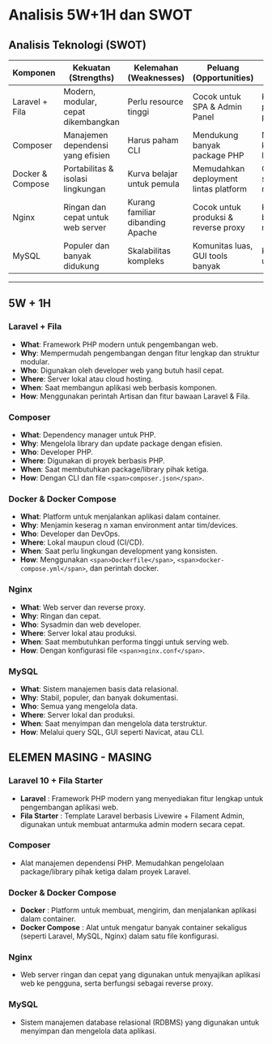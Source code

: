 # Analisis 5W+1H dan SWOT

## Analisis Teknologi (SWOT)

| Komponen         | Kekuatan (Strengths)                | Kelemahan (Weaknesses)           | Peluang (Opportunities)               | Ancaman (Threats)                        |
| ---------------- | ----------------------------------- | -------------------------------- | ------------------------------------- | ---------------------------------------- |
| Laravel + Fila   | Modern, modular, cepat dikembangkan | Perlu resource tinggi            | Cocok untuk SPA & Admin Panel         | Ketergantungan pada package pihak ketiga |
| Composer         | Manajemen dependensi yang efisien   | Harus paham CLI                  | Mendukung banyak package PHP          | Masalah jika koneksi internet lambat     |
| Docker & Compose | Portabilitas & isolasi lingkungan   | Kurva belajar untuk pemula       | Memudahkan deployment lintas platform | Overhead sistem bila spek rendah         |
| Nginx            | Ringan dan cepat untuk web server   | Kurang familiar dibanding Apache | Cocok untuk produksi & reverse proxy  | Konfigurasi awal bisa membingungkan      |
| MySQL            | Populer dan banyak didukung         | Skalabilitas kompleks            | Komunitas luas, GUI tools banyak      | Kurang optimal untuk big data            |

---

## 5W + 1H

### Laravel + Fila

* **What**: Framework PHP modern untuk pengembangan web.
* **Why**: Mempermudah pengembangan dengan fitur lengkap dan struktur modular.
* **Who**: Digunakan oleh developer web yang butuh hasil cepat.
* **Where**: Server lokal atau cloud hosting.
* **When**: Saat membangun aplikasi web berbasis komponen.
* **How**: Menggunakan perintah Artisan dan fitur bawaan Laravel & Fila.

### Composer

* **What**: Dependency manager untuk PHP.
* **Why**: Mengelola library dan update package dengan efisien.
* **Who**: Developer PHP.
* **Where**: Digunakan di proyek berbasis PHP.
* **When**: Saat membutuhkan package/library pihak ketiga.
* **How**: Dengan CLI dan file `<span>composer.json</span>`.

### Docker & Docker Compose

* **What**: Platform untuk menjalankan aplikasi dalam container.
* **Why**: Menjamin keserag  n xaman environment antar tim/devices.
* **Who**: Developer dan DevOps.
* **Where**: Lokal maupun cloud (CI/CD).
* **When**: Saat perlu lingkungan development yang konsisten.
* **How**: Menggunakan `<span>Dockerfile</span>`, `<span>docker-compose.yml</span>`, dan perintah docker.

### Nginx

* **What**: Web server dan reverse proxy.
* **Why**: Ringan dan cepat.
* **Who**: Sysadmin dan web developer.
* **Where**: Server lokal atau produksi.
* **When**: Saat membutuhkan performa tinggi untuk serving web.
* **How**: Dengan konfigurasi file `<span>nginx.conf</span>`.

### MySQL

* **What**: Sistem manajemen basis data relasional.
* **Why**: Stabil, populer, dan banyak dokumentasi.
* **Who**: Semua yang mengelola data.
* **Where**: Server lokal dan produksi.
* **When**: Saat menyimpan dan mengelola data terstruktur.
* **How**: Melalui query SQL, GUI seperti Navicat, atau CLI.

## ELEMEN MASING - MASING

### Laravel 10 + Fila Starter

* **Laravel** : Framework PHP modern yang menyediakan fitur lengkap untuk pengembangan aplikasi web.
* **Fila Starter** : Template Laravel berbasis Livewire + Filament Admin, digunakan untuk membuat antarmuka admin modern secara cepat.

### Composer

* Alat manajemen dependensi PHP. Memudahkan pengelolaan package/library pihak ketiga dalam proyek Laravel.

### Docker & Docker Compose

* **Docker** : Platform untuk membuat, mengirim, dan menjalankan aplikasi dalam container.
* **Docker Compose** : Alat untuk mengatur banyak container sekaligus (seperti Laravel, MySQL, Nginx) dalam satu file konfigurasi.

### Nginx

* Web server ringan dan cepat yang digunakan untuk menyajikan aplikasi web ke pengguna, serta berfungsi sebagai reverse proxy.

### MySQL

* Sistem manajemen database relasional (RDBMS) yang digunakan untuk menyimpan dan mengelola data aplikasi.
